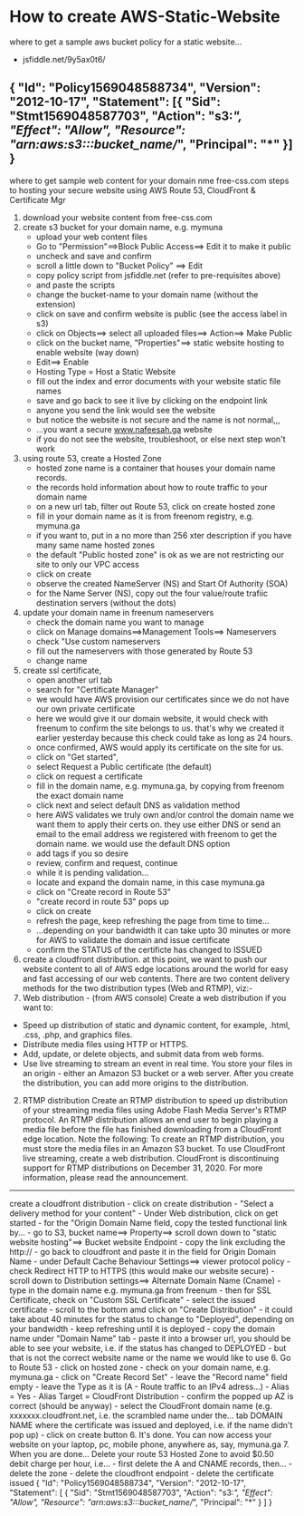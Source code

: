 # How to create AWS-Static-Website
where to get a sample aws bucket policy for a static website...
- jsfiddle.net/9y5ax0t6/ 


{
  "Id": "Policy1569048588734",
  "Version": "2012-10-17",
  "Statement": [{
    "Sid": "Stmt1569048587703",
    "Action": "s3:*",
    "Effect": "Allow",
    "Resource": "arn:aws:s3:::bucket_name/*",
    "Principal": "*"
  }]
}
------------------------------------------------------------------------------------------------------------------------------------------
where to get sample web content for your domain nme
free-css.com
steps to hosting your secure website using AWS Route 53, CloudFront & Certificate Mgr
1. download your website content from free-css.com
2. create s3 bucket for your domain name, e.g. mymuna
    - upload your web content files
    - Go to "Permission"==>Block Public Access==> Edit it to make it public
    - uncheck and save and confirm
    - scroll a little down to "Bucket Policy" ==> Edit
    - copy policy script from jsfiddle.net (refer to pre-requisites above)
    - and paste the scripts
    - change the bucket-name to your domain name (without the extension)
    - click on save and confirm website is public (see the access label in s3)
    - click on Objects==> select all uploaded files==> Action==> Make Public
    - click on the bucket name, "Properties"==> static website hosting to enable website (way down)
    - Edit==> Enable
    - Hosting Type = Host a Static Website
    - fill out the index and error documents with your website static file names
    - save and go back to see it live by clicking on the endpoint link
    - anyone you send the link would see the website
    - but notice the website is not secure and the name is not normal,,,
    - ...you want a secure www.nafeesah.ga website
    - if you do not see the website, troubleshoot, or else next step won't work
2. using route 53, create a Hosted Zone
    - hosted zone name is a container that houses your domain name records.
    - the records hold information about how to route traffic to your domain name
    - on a new url tab, filter out Route 53, click on create hosted zone
    - fill in your domain name as it is from freenom registry, e.g. mymuna.ga
    - if you want to, put in a no more than 256 xter description if you have many same name hosted zones
    - the default "Public hosted zone" is ok as we are not restricting our site to only our VPC access
    - click on create
    - observe the created NameServer (NS) and Start Of Authority (SOA)
    - for the Name Server (NS), copy out the four value/route trafiic destination servers (without the dots)
3. update your domain name in freenum nameservers
    - check the domain name you want to manage
    - click on Manage domains==>Management Tools==> Nameservers
    - check "Use custom nameservers
    - fill out the nameservers with those generated by Route 53
    - change name
4. create ssl certificate, 
    - open another url tab
    - search for "Certificate Manager"
    - we would have AWS provision our certificates since we do not have our own private certificate
    - here we would give it our domain website, it would check with freenum to confirm the site belongs to     us. that's why we created it earlier yesterday because this check could take as long as 24 hours.
    - once confirmed, AWS would apply its certificate on the site for us.
    - click on "Get started", 
    - select Request a Public certificate (the default)
    - click on request a certificate
    - fill in the domain name, e.g. mymuna.ga, by copying from freenom the exact domain name
    - click next and select default DNS as validation method
    - here AWS validates we truly own and/or control the domain name we want them to apply their certs     on. they use either DNS or send an email to the email address we registered with freenom to get the     domain name. we would use the default DNS option
    - add tags if you so desire
    - review, confirm and request, continue
    - while it is pending validation...
    - locate and expand the domain name, in this case mymuna.ga
    - click on "Create record in Route 53"
    - "create record in route 53" pops up
    - click on create
    - refresh the page, keep refreshing the page from time to time...
    - ...depending on your bandwidth it can take upto 30 minutes or more for AWS to validate the domain        and issue certificate
    - confirm the STATUS of the certificte has changed to ISSUED
5. create a cloudfront distribution. at this point, we want to push our website content to all of AWS edge locations around the world for easy and fast accessing of our web contents.
There are two content delivery methods for the two distribution types (Web and RTMP), viz:-
1. Web distribution - (from AWS console)
Create a web distribution if you want to:
- Speed up distribution of static and dynamic content, for example, .html, .css, .php, and graphics files.
- Distribute media files using HTTP or HTTPS.
- Add, update, or delete objects, and submit data from web forms.
- Use live streaming to stream an event in real time.
You store your files in an origin - either an Amazon S3 bucket or a web server. After you create the distribution, you can add more origins to the distribution.
2. RTMP distribution
Create an RTMP distribution to speed up distribution of your streaming media files using Adobe Flash Media Server's RTMP protocol. An RTMP distribution allows an end user to begin playing a media file before the file has finished downloading from a CloudFront edge location. Note the following:
To create an RTMP distribution, you must store the media files in an Amazon S3 bucket.
To use CloudFront live streaming, create a web distribution.
CloudFront is discontinuing support for RTMP distributions on December 31, 2020. For more information, please read the announcement.
-------------------------------------------------------------------------------------------------------------------------------------------------
create a cloudfront distribution
    - click on create distribution
    - "Select a delivery method for your content"
    - Under Web distribution, click on get started
    - for the "Origin Domain Name field, copy the tested functional link by...
    - go to S3, bucket name==> Property==> scroll down down to "static website hosting"==>      Bucket website Endpoint
    - copy the link excluding the http://
    - go back to cloudfront and paste it in the field for Origin Domain Name
    - under Default Cache Behaviour Settings==> viewer protocol policy
    - check Redirect HTTP to HTTPS (this would make our website secure)
    - scroll down to Distribution settings==> Alternate Domain Name (Cname)
    - type in the domain name e.g. mymuna.ga from freenum
    - then for SSL Certificate, check on "Custom SSL Certificate"
    - select the issued certificate
    - scroll to the bottom amd click on "Create Distribution"
    - it could take about 40 minutes for the status to change to "Deployed", depending on your bandwidth
    - keep refreshing until it is deployed
    - copy the domain name under "Domain Name" tab
    - paste it into a browser url, you should be able to see your website, i.e. if the status has changed to DEPLOYED
    - but that is not the correct website name or the name we would like to use
6. Go to Route 53
    - click on hosted zone
    - check on your domain name, e.g. mymuna.ga
    - click on "Create Record Set"
    - leave the "Record name" field empty
    - leave the Type as it is (A - Route traffic to an IPv4 adress...)
    - Alias = Yes
    - Alias Target = CloudFront Distribution
    - confirm the popped up AZ is correct (should be anyway)
    - select the CloudFront domain name (e.g. xxxxxxx.cloudfront.net, i.e. the scrambled name under the...
       tab DOMAIN NAME where the certificate was issued and deployed, i.e. if the name didn't pop up) 
    - click on create button
6. It's done. You can now access your website on your laptop, pc, mobile phone, anywhere as, say, mymuna.ga
7. When you are done...
    Delete your route 53 Hosted Zone to avoid $0.50 debit charge per hour, i.e...
    - first delete the A and CNAME records, then...
    - delete the zone
    - delete the cloudfront endpoint
    - delete the certificate issued
{
  "Id": "Policy1569048588734",
  "Version": "2012-10-17",
  "Statement": [
    {
      "Sid": "Stmt1569048587703",
      "Action": "s3:*",
      "Effect": "Allow",
      "Resource": "arn:aws:s3:::bucket_name/*",
      "Principal": "*"
    }
  ]
}




